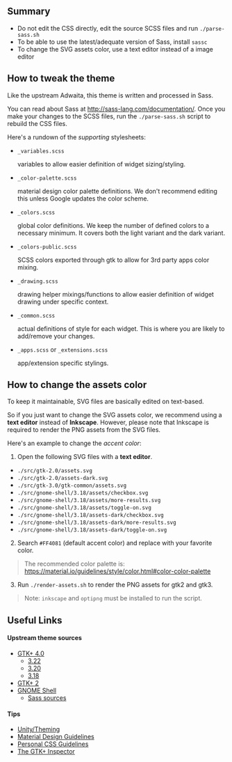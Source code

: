 Summary
-------

- Do not edit the CSS directly, edit the source SCSS files and run `./parse-sass.sh`
- To be able to use the latest/adequate version of Sass, install `sassc`
- To change the SVG assets color, use a text editor instead of a image editor

How to tweak the theme
----------------------

Like the upstream Adwaita, this theme is written and processed in Sass.

You can read about Sass at http://sass-lang.com/documentation/. Once you make
your changes to the SCSS files, run the `./parse-sass.sh` script to rebuild the
CSS files.

Here's a rundown of the _supporting_ stylesheets:

- `_variables.scss`

  variables to allow easier definition of widget sizing/styling.

- `_color-palette.scss`

  material design color palette definitions. We don't recommend editing this
  unless Google updates the color scheme.

- `_colors.scss`

  global color definitions. We keep the number of defined colors to a necessary
  minimum. It covers both the light variant and the dark variant.

- `_colors-public.scss`

  SCSS colors exported through gtk to allow for 3rd party apps color mixing.

- `_drawing.scss`

  drawing helper mixings/functions to allow easier definition of widget drawing
  under specific context.

- `_common.scss`

  actual definitions of style for each widget. This is where you are likely to
  add/remove your changes.

- `_apps.scss` or `_extensions.scss`

  app/extension specific stylings.

How to change the assets color
------------------------------

To keep it maintainable, SVG files are basically edited on text-based.

So if you just want to change the SVG assets color, we recommend using a
**text editor** instead of **Inkscape**. However, please note that Inkscape is
required to render the PNG assets from the SVG files.

Here's an example to change the _accent color_:

1. Open the following SVG files with a **text editor**.

  - `./src/gtk-2.0/assets.svg`
  - `./src/gtk-2.0/assets-dark.svg`
  - `./src/gtk-3.0/gtk-common/assets.svg`
  - `./src/gnome-shell/3.18/assets/checkbox.svg`
  - `./src/gnome-shell/3.18/assets/more-results.svg`
  - `./src/gnome-shell/3.18/assets/toggle-on.svg`
  - `./src/gnome-shell/3.18/assets-dark/checkbox.svg`
  - `./src/gnome-shell/3.18/assets-dark/more-results.svg`
  - `./src/gnome-shell/3.18/assets-dark/toggle-on.svg`

2. Search `#FF4081` (default accent color) and replace with your favorite color.

  > The recommended color palette is: https://material.io/guidelines/style/color.html#color-color-palette

3. Run `./render-assets.sh` to render the PNG assets for gtk2 and gtk3.

  > Note: `inkscape` and `optipng` must be installed to run the script.

Useful Links
------------

#### Upstream theme sources
- [GTK+ 4.0](https://github.com/GNOME/gtk/tree/master/gtk/theme/Adwaita)
  - [3.22](https://github.com/GNOME/gtk/tree/gtk-3-22/gtk/theme/Adwaita)
  - [3.20](https://github.com/GNOME/gtk/tree/gtk-3-20/gtk/theme/Adwaita)
  - [3.18](https://github.com/GNOME/gtk/tree/gtk-3-18/gtk/theme/Adwaita)
- [GTK+ 2](https://github.com/GNOME/gnome-themes-standard/tree/master/themes/Adwaita/gtk-2.0)
- [GNOME Shell](https://github.com/GNOME/gnome-shell/tree/master/data/theme)
  - [Sass sources](https://github.com/GNOME/gnome-shell-sass)

#### Tips
- [Unity/Theming](https://wiki.ubuntu.com/Unity/Theming)
- [Material Design Guidelines](https://www.material.io/guidelines/)
- [Personal CSS Guidelines](https://github.com/nana-4/Flat-Plat/wiki/CSS-Guidelines)
- [The GTK+ Inspector](https://blog.gtk.org/2017/04/05/the-gtk-inspector/)
